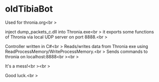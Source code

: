 # oldTibiaBot
Used for thronia.org<br \>

inject dump_packets_c.dll into Thronia.exe<br \>
it exports some functions of Thronia via local UDP server on port 8888.<br \>

Controller written in C#<br \>
Reads/writes data from Thronia exe using ReadProcessMemory/WriteProcessMemory.<br \>
Sends commands to thronia on localhost:8888<br \><br \>


It's a mess!<br \><br \>

Good luck.<br \>
